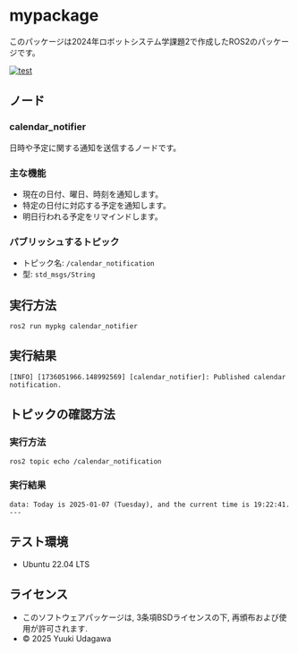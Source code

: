 # mypackage
このパッケージは2024年ロボットシステム学課題2で作成したROS2のパッケージです。

[![test](https://github.com/Asanomaru/mypkg/actions/workflows/test.yml/badge.svg)](https://github.com/Asanomaru/mypkg/actions/workflows/test.yml)

## ノード

### calendar_notifier
日時や予定に関する通知を送信するノードです。

### 主な機能
- 現在の日付、曜日、時刻を通知します。
- 特定の日付に対応する予定を通知します。
- 明日行われる予定をリマインドします。

### パブリッシュするトピック
- トピック名: `/calendar_notification`
- 型: `std_msgs/String`

## 実行方法
```
ros2 run mypkg calendar_notifier
```

## 実行結果
```
[INFO] [1736051966.148992569] [calendar_notifier]: Published calendar notification.
```

## トピックの確認方法
### 実行方法
```
ros2 topic echo /calendar_notification
```

### 実行結果
```
data: Today is 2025-01-07 (Tuesday), and the current time is 19:22:41.
---
```

## テスト環境
- Ubuntu 22.04 LTS

## ライセンス
- このソフトウェアパッケージは, 3条項BSDライセンスの下, 再頒布および使用が許可されます.
- © 2025 Yuuki Udagawa
